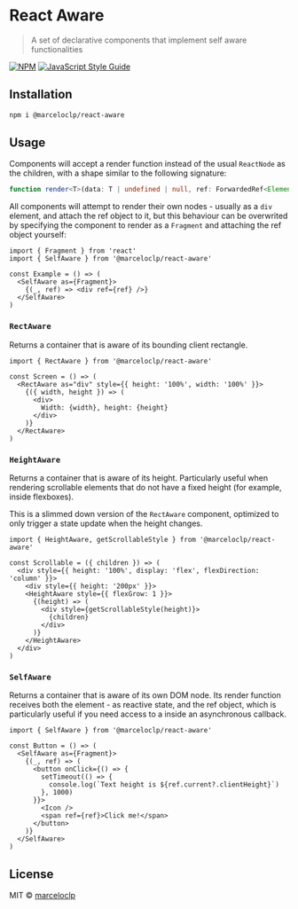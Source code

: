 # React Aware

> A set of declarative components that implement self aware functionalities

[![NPM](https://img.shields.io/npm/v/@marceloclp/react-aware.svg)](https://www.npmjs.com/package/@marceloclp/react-aware) [![JavaScript Style Guide](https://img.shields.io/badge/code_style-standard-brightgreen.svg)](https://standardjs.com)

## Installation

```bash
npm i @marceloclp/react-aware
```

## Usage

Components will accept a render function instead of the usual `ReactNode` as the
children, with a shape similar to the following signature:

```ts
function render<T>(data: T | undefined | null, ref: ForwardedRef<Element>): JSX.Element
```

All components will attempt to render their own nodes - usually as a `div`
element, and attach the ref object to it, but this behaviour can be overwrited
by specifying the component to render as a `Fragment` and attaching the ref
object yourself:

```tsx
import { Fragment } from 'react'
import { SelfAware } from '@marceloclp/react-aware'

const Example = () => (
  <SelfAware as={Fragment}>
    {(_, ref) => <div ref={ref} />}
  </SelfAware>
)
```

### `RectAware`

Returns a container that is aware of its bounding client rectangle.

```tsx
import { RectAware } from '@marceloclp/react-aware'

const Screen = () => (
  <RectAware as="div" style={{ height: '100%', width: '100%' }}>
    {({ width, height }) => (
      <div>
        Width: {width}, height: {height}
      </div>
    )}
  </RectAware>
)
```

### `HeightAware`

Returns a container that is aware of its height. Particularly useful when
rendering scrollable elements that do not have a fixed height (for example,
inside flexboxes).

This is a slimmed down version of the `RectAware` component, optimized to only
trigger a state update when the height changes.

```tsx
import { HeightAware, getScrollableStyle } from '@marceloclp/react-aware'

const Scrollable = ({ children }) => (
  <div style={{ height: '100%', display: 'flex', flexDirection: 'column' }}>
    <div style={{ height: '200px' }}>
    <HeightAware style={{ flexGrow: 1 }}>
      {(height) => (
        <div style={getScrollableStyle(height)}>
          {children}
        </div>
      )}
    </HeightAware>
  </div>
)
```

### `SelfAware`

Returns a container that is aware of its own DOM node. Its render function
receives both the element - as reactive state, and the ref object, which is
particularly useful if you need access to a inside an asynchronous callback.

```tsx
import { SelfAware } from '@marceloclp/react-aware'

const Button = () => (
  <SelfAware as={Fragment}>
    {(_, ref) => (
      <button onClick={() => {
        setTimeout(() => {
          console.log(`Text height is ${ref.current?.clientHeight}`)
        }, 1000)
      }}>
        <Icon />
        <span ref={ref}>Click me!</span>
      </button>
    )}
  </SelfAware>
)
```

## License

MIT © [marceloclp](https://github.com/marceloclp)
